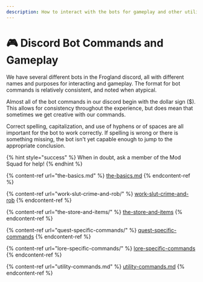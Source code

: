 ```yaml
---
description: How to interact with the bots for gameplay and other utility!
---
```


# 🎮 Discord Bot Commands and Gameplay

We have several different bots in the Frogland discord, all with different names and purposes for interacting and gameplay. The format for bot commands is relatively consistent, and noted when atypical.

Almost all of the bot commands in our discord begin with the dollar sign ($). This allows for consistency throughout the experience, but does mean that sometimes we get creative with our commands.

Correct spelling, capitalization, and use of hyphens or of spaces are all important for the bot to work correctly. If spelling is wrong or there is something missing, the bot isn't yet capable enough to jump to the appropriate conclusion.

{% hint style="success" %}
When in doubt, ask a member of the Mod Squad for help!
{% endhint %}

{% content-ref url="the-basics.md" %}
[the-basics.md](the-basics.md)
{% endcontent-ref %}

{% content-ref url="work-slut-crime-and-rob/" %}
[work-slut-crime-and-rob](work-slut-crime-and-rob/)
{% endcontent-ref %}

{% content-ref url="the-store-and-items/" %}
[the-store-and-items](the-store-and-items/)
{% endcontent-ref %}

{% content-ref url="quest-specific-commands/" %}
[quest-specific-commands](quest-specific-commands/)
{% endcontent-ref %}

{% content-ref url="lore-specific-commands/" %}
[lore-specific-commands](lore-specific-commands/)
{% endcontent-ref %}

{% content-ref url="utility-commands.md" %}
[utility-commands.md](utility-commands.md)
{% endcontent-ref %}
